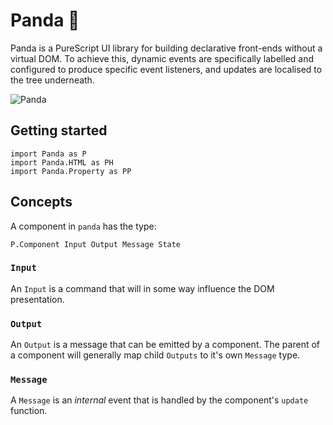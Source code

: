 # Panda 🐼

Panda is a PureScript UI library for building declarative front-ends without a
virtual DOM. To achieve this, dynamic events are specifically labelled and
configured to produce specific event listeners, and updates are localised to
the tree underneath.

![Panda](https://raw.githubusercontent.com/i-am-tom/purescript-panda/master/panda.png)

## Getting started

```
import Panda as P
import Panda.HTML as PH
import Panda.Property as PP
```

## Concepts

A component in `panda` has the type:

```
P.Component Input Output Message State
```

### `Input`

An `Input` is a command that will in some way influence the DOM presentation.

### `Output`

An `Output` is a message that can be emitted by a component. The parent of a
component will generally map child `Outputs` to it's own `Message` type.

### `Message`

A `Message` is an _internal_ event that is handled by the component's `update`
function.
